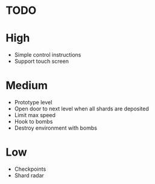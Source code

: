 # TODO

# High

- Simple control instructions
- Support touch screen

# Medium

- Prototype level
- Open door to next level when all shards are deposited
- Limit max speed
- Hook to bombs
- Destroy environment with bombs

# Low

- Checkpoints
- Shard radar